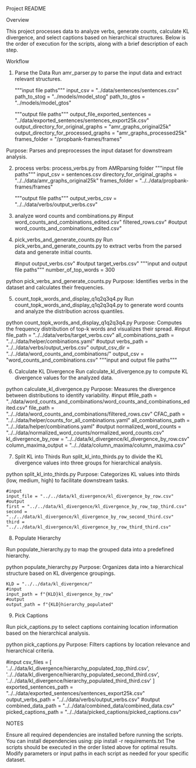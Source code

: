 
Project README

Overview

This project processes data to analyze verbs, generate counts, calculate KL divergence, and select captions based on hierarchical structures. Below is the order of execution for the scripts, along with a brief description of each step.

Workflow

1. Parse the Data
Run amr_parser.py to parse the input data and extract relevant structures.

    """input file paths"""
    input_csv = "../data/sentences/sentences.csv"
    path_to_stog = "../models/model_stog"
    path_to_gtos = "../models/model_gtos"

    """output file paths"""
    output_file_exported_sentences = "../data/exported_sentences/sentences_export25k.csv"
    output_directory_for_original_graphs = "amr_graphs_original25k"
    output_directory_for_processed_graphs = "amr_graphs_processed25k"
    frames_folder = "/propbank-frames/frames"

Purpose: Parses and preprocesses the input dataset for downstream analysis.

2. process verbs: process_verbs.py from AMRparsing folder
    """input file paths"""
    input_csv = sentences.csv
    directory_for_original_graphs = "../../data/amr_graphs_original25k"
    frames_folder = "../../data/propbank-frames/frames"

    """output file paths"""
    output_verbs_csv = "../../data/verbs/output_verbs.csv"

3. analyze word counts and combinations.py
    #input
    word_counts_and_combinations_edited.csv"
    filtered_rows.csv"
    #output
    word_counts_and_combinations_edited.csv"


4. pick_verbs_and_generate_counts.py
Run pick_verbs_and_generate_counts.py to extract verbs from the parsed data and generate initial counts.

    #input
    output_verbs.csv"
    #output
    target_verbs.csv"
    """input and output file paths"""
    number_of_top_words = 300

python pick_verbs_and_generate_counts.py
Purpose: Identifies verbs in the dataset and calculates their frequencies.

5. count_topk_words_and_display_q1q2q3q4.py 
Run count_topk_words_and_display_q1q2q3q4.py to generate word counts and analyze the distribution across quantiles.

python count_topk_words_and_display_q1q2q3q4.py
Purpose: Computes the frequency distribution of top-k words and visualizes their spread.
    #input
    file_path = "../../data/verbs/target_verbs.csv"
    all_combinations_path = "../../data/helper/combinations.yaml"
    #output
    verbs_path = "../../data/verbs/output_verbs.csv"
    output_csv_dir = "../../data/word_counts_and_combinations/"
    output_csv = "word_counts_and_combinations.csv"
    """input and output file paths"""

6. Calculate KL Divergence
Run calculate_kl_divergence.py to compute KL divergence values for the analyzed data.

python calculate_kl_divergence.py
Purpose: Measures the divergence between distributions to identify variability.
    #input
    #file_path = "../data/word_counts_and_combinations/word_counts_and_combinations_edited.csv"
    file_path = "../../data/word_counts_and_combinations/filtered_rows.csv"
    CFAC_path = "../../data/helper/counts_for_all_combinations.yaml"
    all_combinations_path = "../../data/helper/combinations.yaml"
    #output
    normalized_word_counts = "../../data/normalized_word_counts/normalized_word_counts.csv"
    kl_divergence_by_row = "../../data/kl_divergence/kl_divergence_by_row.csv"
    column_maxima_output = "../../data/column_maxima/column_maxima.csv"


7. Split KL into Thirds
Run split_kl_into_thirds.py to divide the KL divergence values into three groups for hierarchical analysis.

python split_kl_into_thirds.py
Purpose: Categorizes KL values into thirds (low, medium, high) to facilitate downstream tasks.

    #input
    input_file = "../../data/kl_divergence/kl_divergence_by_row.csv"
    #output
    first = "../../data/kl_divergence/kl_divergence_by_row_top_third.csv"
    second = "../../data/kl_divergence/kl_divergence_by_row_second_third.csv"
    third = "../../data/kl_divergence/kl_divergence_by_row_third_third.csv"

8. Populate Hierarchy

Run populate_hierarchy.py to map the grouped data into a predefined hierarchy.

python populate_hierarchy.py
Purpose: Organizes data into a hierarchical structure based on KL divergence groupings.

    KLD = "../../data/kl_divergence/"
    #input
    input_path = f"{KLD}kl_divergence_by_row"
    #output
    output_path = f"{KLD}hierarchy_populated"

9. Pick Captions

Run pick_captions.py to select captions containing location information based on the hierarchical analysis.

python pick_captions.py
Purpose: Filters captions by location relevance and hierarchical criteria.

#input
    csv_files = [
        '../../data/kl_divergence/hierarchy_populated_top_third.csv',
        '../../data/kl_divergence/hierarchy_populated_second_third.csv',
        '../../data/kl_divergence/hierarchy_populated_third_third.csv'
    ]
    exported_sentences_path = "../../data/exported_sentences/sentences_export25k.csv"
    output_verbs_path = "../../data/verbs/output_verbs.csv"
    #output
    combined_data_path = "../../data/combined_data/combined_data.csv"
    picked_captions_path = "../../data/picked_captions/picked_captions.csv"
    

NOTES

Ensure all required dependencies are installed before running the scripts. You can install dependencies using:
pip install -r requirements.txt
The scripts should be executed in the order listed above for optimal results.
Modify parameters or input paths in each script as needed for your specific dataset.